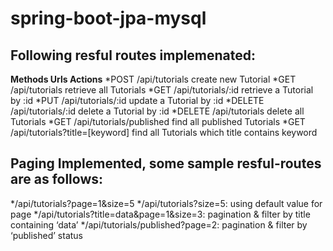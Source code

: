 # spring-boot-jpa-mysql

## Following resful routes implemenated:

**Methods	    Urls	                                                       Actions**
*POST	      /api/tutorials	                                             create new Tutorial
*GET	        /api/tutorials	                                             retrieve all Tutorials
*GET	        /api/tutorials/:id	                                         retrieve a Tutorial by :id
*PUT	        /api/tutorials/:id	                                         update a Tutorial by :id
*DELETE	    /api/tutorials/:id	                                         delete a Tutorial by :id
*DELETE	    /api/tutorials	                                             delete all Tutorials
*GET	        /api/tutorials/published	                                   find all published Tutorials
*GET	        /api/tutorials?title=[keyword]	                             find all Tutorials which title contains keyword



## Paging Implemented, some sample resful-routes are as follows:

*/api/tutorials?page=1&size=5
*/api/tutorials?size=5: using default value for page
*/api/tutorials?title=data&page=1&size=3: pagination & filter by title containing ‘data’
*/api/tutorials/published?page=2: pagination & filter by ‘published’ status

